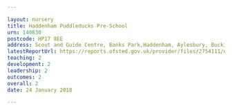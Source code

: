```yaml
---

layout: nursery
title: Haddenham Puddleducks Pre-School
urn: 140830
postcode: HP17 8EE
address: Scout and Guide Centre, Banks Park,Haddenham, Aylesbury, Buckinghamshire, HP17 8EE
latestReportUrl: https://reports.ofsted.gov.uk/provider/files/2754111/urn/140830.pdf
teaching: 2
development: 2
leadership: 2
outcomes: 2
overall: 2
date: 24 January 2018

---
```

